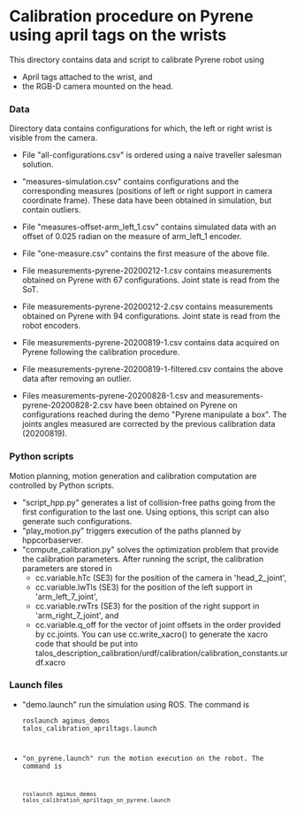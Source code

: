 # Calibration procedure on Pyrene using april tags on the wrists

This directory contains data and script to calibrate Pyrene robot using
  - April tags attached to the wrist, and
  - the RGB-D camera mounted on the head.

### Data

Directory data contains configurations for which, the left or right wrist is
visible from the camera.

  * File "all-configurations.csv" is ordered using a naive traveller salesman
    solution.
  * "measures-simulation.csv" contains configurations and the
    corresponding measures (positions of left or right support in
    camera coordinate frame). These data have been obtained in
    simulation, but contain outliers.
  * File "measures-offset-arm_left_1.csv" contains simulated data with an
    offset of 0.025 radian on the measure of arm_left_1 encoder.
  * File "one-measure.csv" contains the first measure of the above file.

  * File measurements-pyrene-20200212-1.csv contains measurements obtained on
    Pyrene with 67 configurations. Joint state is read from the SoT.
  * File measurements-pyrene-20200212-2.csv contains measurements obtained on
    Pyrene with 94 configurations. Joint state is read from the robot encoders.

  * File measurements-pyrene-20200819-1.csv contains data acquired on Pyrene
    following the calibration procedure.
  * File measurements-pyrene-20200819-1-filtered.csv contains the above data
    after removing an outlier.

  * Files measurements-pyrene-20200828-1.csv and measurements-pyrene-20200828-2.csv
    have been obtained on Pyrene on configurations reached during the demo
    "Pyrene manipulate a box". The joints angles measured are corrected by the
    previous calibration data (20200819).

### Python scripts

Motion planning, motion generation and calibration computation are controlled
by Python scripts.

  * "script_hpp.py" generates a list of collision-free paths going from the
    first configuration to the last one. Using options, this script can also
    generate such configurations.
  * "play_motion.py" triggers execution of the paths planned by hppcorbaserver.
  * "compute_calibration.py" solves the optimization problem that provide the
    calibration parameters. After running the script, the calibration parameters
    are stored in
      - cc.variable.hTc (SE3) for the position of the camera in 'head_2_joint',
      - cc.variable.lwTls (SE3) for the position of the left support in
        'arm_left_7_joint',
      - cc.variable.rwTrs (SE3) for the position of the right support in
        'arm_right_7_joint', and
      - cc.variable.q_off for the vector of joint offsets in the order
        provided by cc.joints.
    You can use cc.write_xacro() to generate the xacro code that should be put
    into talos_description_calibration/urdf/calibration/calibration_constants.urdf.xacro

### Launch files

  * "demo.launch" run the simulation using ROS. The command is

    <code>roslaunch agimus_demos talos_calibration_apriltags.launch</endcode>
  * "on_pyrene.launch" run the motion execution on the robot. The command is

    <code>roslaunch agimus_demos talos_calibration_apriltags_on_pyrene.launch
    </endcode>
